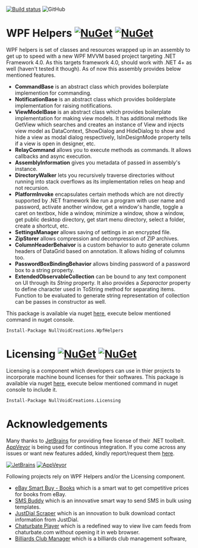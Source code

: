 [![Build status](https://ci.appveyor.com/api/projects/status/kiopt9twsc3vyfov?svg=true)](https://ci.appveyor.com/project/waliarubal/wpfhelpers) ![GitHub](https://img.shields.io/github/license/waliarubal/WpfHelpers.svg)

# WPF Helpers [![NuGet](https://img.shields.io/nuget/v/NullVoidCreations.WpfHelpers.svg)](https://www.nuget.org/packages/NullVoidCreations.WpfHelpers/) [![NuGet](https://img.shields.io/nuget/dt/NullVoidCreations.WpfHelpers.svg)](https://www.nuget.org/packages/NullVoidCreations.WpfHelpers/)

WPF helpers is set of classes and resources wrapped up in an assembly to get up to speed with a new WPF MVVM based project targeting .NET Framework 4.0. As this targets framework 4.0, should work with .NET 4+ as well (haven't tested it though). As of now this assembly provides below mentioned features.

* **CommandBase** is an abstract class which provides boilerplate implemention for commanding.
* **NotificationBase** is an abstract class which provides boilderplate implementation for raising notifications.
* **ViewModelBase** is an abstract class which provides boilerplate implementation for making view models. It has additional methods like GetView which searches and creates an instance of View and injects view model as DataContext, ShowDialog and HideDialog to show and hide a view as modal dialog respectively, IsInDesignMode property tells if a view is open in designer, etc.
* **RelayCommand** allows you to execute methods as commands. It allows callbacks and async execution.
* **AssemblyInformation** gives you metadata of passed in assembly's instance.
* **DirectoryWalker** lets you recursively traverse directories without running into stack overflows as its implementation relies on heap and not recursion.
* **PlatformInvoke** encapsulates certain methods which are not directly supported by .NET framework like run a program with user name and password, activate another window, get a window's handle, toggle a caret on textbox, hide a window, minimize a window, show a window, get public desktop directory, get start menu directory, select a folder, create a shortcut, etc.
* **SettingsManager** allows saving of settings in an encrypted file.
* **ZipStorer** allows compression and decompression of ZIP archives.
* **ColumnHeaderBehaivor** is a custom behavior to auto generate column headers of DataGrid based on annotation. It allows hiding of columns too.
* **PasswordBoxBindingBehavior** allows binding password of a password box to a string property.
* **ExtendedObservableCollection** can be bound to any text component on UI through its *String* property. It also provides a *Separactor* property to define character used in ToString method for separating items. Function to be evaluated to generate string representation of collection can be passes in constructor as well. 

This package is available via nuget [here](https://www.nuget.org/packages/NullVoidCreations.WpfHelpers/), execute below mentioned command in nuget console.
```
Install-Package NullVoidCreations.WpfHelpers
```
# Licensing [![NuGet](https://img.shields.io/nuget/v/NullVoidCreations.Licensing.svg)](https://www.nuget.org/packages/NullVoidCreations.Licensing/) [![NuGet](https://img.shields.io/nuget/dt/NullVoidCreations.Licensing.svg)](https://www.nuget.org/packages/NullVoidCreations.Licensing/)

Licensing is a component which developers can use in thier projects to incorporate machine bound licenses for their softwares. This package is available via nuget [here](https://www.nuget.org/packages/NullVoidCreations.Licensing/), execute below mentioned command in nuget console to include it.
```
Install-Package NullVoidCreations.Licensing
```
# Acknowledgements

Many thanks to [JetBrains](https://www.jetbrains.com/) for providing free license of their .NET toolbelt. [AppVeyor](https://www.appveyor.com/) is being used for continous integration. If you come across any issues or want new features added, kindly report/request them [here](https://github.com/waliarubal/WpfHelpers/issues).

[![JetBrains](https://upload.wikimedia.org/wikipedia/commons/thumb/1/1a/JetBrains_Logo_2016.svg/220px-JetBrains_Logo_2016.svg.png "JetBrains Logo")](https://www.jetbrains.com/)
[![AppVeyor](https://upload.wikimedia.org/wikipedia/commons/thumb/b/bc/Appveyor_logo.svg/220px-Appveyor_logo.svg.png)](https://www.appveyor.com/)

Following projects rely on WPF Helpers and/or the Licensing component.
* [eBay Smart Buy - Books](https://github.com/waliarubal/EbayWorker) which is a smart wat to get competitive prices for books from eBay.
* [SMS Buddy](https://github.com/waliarubal/SmsBuddy) which is an innovative smart way to send SMS in bulk using templates.
* [JustDial Scraper](https://github.com/waliarubal/JustDialScrapper) which is an innovation to bulk download contact information from JustDial. 
* [Chaturbate Player](https://github.com/waliarubal/ChaturbatePlayer) which is a redefined way to view live cam feeds from chaturbate.com without opening it in web browser. 
* [Billiards Club Manager](https://github.com/waliarubal/BilliardsClubManager) which is a billiards club management software,
